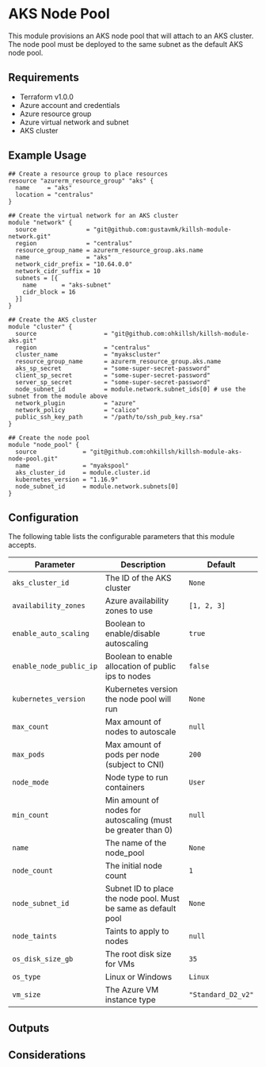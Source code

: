 # AKS Node Pool

This module provisions an AKS node pool that will attach to an AKS cluster. The node pool must be deployed to the same subnet as the default AKS node pool.

## Requirements

- Terraform v1.0.0
- Azure account and credentials
- Azure resource group
- Azure virtual network and subnet
- AKS cluster

## Example Usage

```hcl
## Create a resource group to place resources
resource "azurerm_resource_group" "aks" {
  name     = "aks"
  location = "centralus"
}

## Create the virtual network for an AKS cluster
module "network" {
  source              = "git@github.com:gustavmk/killsh-module-network.git"
  region              = "centralus"
  resource_group_name = azurerm_resource_group.aks.name
  name                = "aks"
  network_cidr_prefix = "10.64.0.0"
  network_cidr_suffix = 10
  subnets = [{
    name       = "aks-subnet"
    cidr_block = 16
  }]
}

## Create the AKS cluster
module "cluster" {
  source                   = "git@github.com:ohkillsh/killsh-module-aks.git"
  region                   = "centralus"
  cluster_name             = "myakscluster"
  resource_group_name      = azurerm_resource_group.aks.name
  aks_sp_secret            = "some-super-secret-password"
  client_sp_secret         = "some-super-secret-password"
  server_sp_secret         = "some-super-secret-password"  
  node_subnet_id           = module.network.subnet_ids[0] # use the subnet from the module above
  network_plugin           = "azure"
  network_policy           = "calico"
  public_ssh_key_path      = "/path/to/ssh_pub_key.rsa"
}

## Create the node pool
module "node_pool" {
  source             = "git@github.com:ohkillsh/killsh-module-aks-node-pool.git"
  name               = "myakspool"
  aks_cluster_id     = module.cluster.id
  kubernetes_version = "1.16.9"
  node_subnet_id     = module.network.subnets[0]
}
```

## Configuration

The following table lists the configurable parameters that this module accepts.

| Parameter               | Description                                                    | Default            |
|-------------------------|----------------------------------------------------------------|--------------------|
| `aks_cluster_id`        | The ID of the AKS cluster                                      | `None`             |
| `availability_zones`    | Azure availability zones to use                                | `[1, 2, 3]`        |
| `enable_auto_scaling`   | Boolean to enable/disable autoscaling                          | `true`             |
| `enable_node_public_ip` | Boolean to enable allocation of public ips to nodes            | `false`            |
| `kubernetes_version`    | Kubernetes version the node pool will run                      | `None`             |
| `max_count`             | Max amount of nodes to autoscale                               | `null`             |
| `max_pods`              | Max amount of pods per node (subject to CNI)                   | `200`              |
| `node_mode`             | Node type to run containers                                    | `User`             |
| `min_count`             | Min amount of nodes for autoscaling (must be greater than 0)   | `null`             |
| `name`                  | The name of the node_pool                                      | `None`             |
| `node_count`            | The initial node count                                         | `1`                |
| `node_subnet_id`        | Subnet ID to place the node pool. Must be same as default pool | `None`             |
| `node_taints`           | Taints to apply to nodes                                       | `null`             |
| `os_disk_size_gb`       | The root disk size for VMs                                     | `35`               |
| `os_type`               | Linux or Windows                                               | `Linux`            |
| `vm_size`               | The Azure VM instance type                                     | `"Standard_D2_v2"` |

## Outputs

## Considerations

